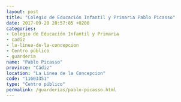 ```yaml
---
layout: post
title: "Colegio de Educación Infantil y Primaria Pablo Picasso"
date: 2017-09-20 20:57:05 +0200
categories:
- Colegio de Educación Infantil y Primaria
- cadiz
- la-linea-de-la-concepcion
- Centro público
- guarderia
name: "Pablo Picasso"
province: "Cádiz"
location: "La Linea de la Concepcion"
code: "11603351"
type: "Centro público"
permalink: /guarderias/pablo-picasso.html
---
```

